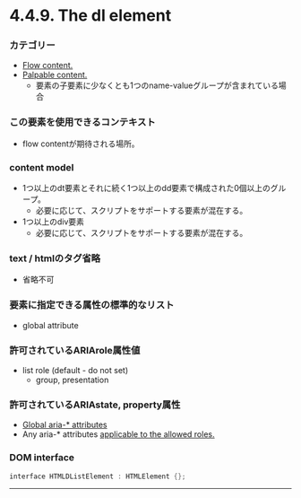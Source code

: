# 4.4.9. The dl element

### カテゴリー
- [Flow content.](https://www.w3.org/TR/html/dom.html#flow-content-2)
- [Palpable content.](https://www.w3.org/TR/html/dom.html#palpable-content-2)
    - 要素の子要素に少なくとも1つのname-valueグループが含まれている場合

### この要素を使用できるコンテキスト
- flow contentが期待される場所。

### content model
- 1つ以上のdt要素とそれに続く1つ以上のdd要素で構成された0個以上のグループ。
    - 必要に応じて、スクリプトをサポートする要素が混在する。
- 1つ以上のdiv要素
    - 必要に応じて、スクリプトをサポートする要素が混在する。

### text / htmlのタグ省略
- 省略不可

### 要素に指定できる属性の標準的なリスト
- global attribute

### 許可されているARIArole属性値
- list role (default - do not set)
    - group, presentation

### 許可されているARIAstate, property属性

- [Global aria-* attributes](https://www.w3.org/TR/html/dom.html#global-aria--attributes)
- Any aria-* attributes [applicable to the allowed roles.](https://www.w3.org/TR/html/dom.html#allowed-aria-roles-states-and-properties)

### DOM interface
```c
interface HTMLDListElement : HTMLElement {};
```

***
